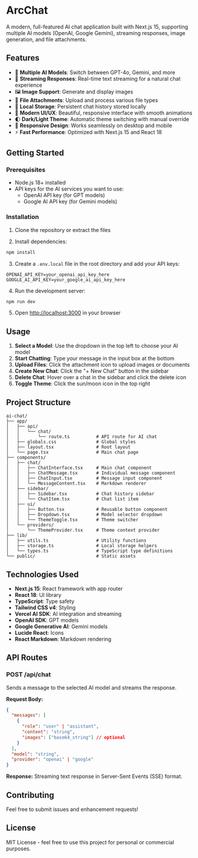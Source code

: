 # ArcChat

A modern, full-featured AI chat application built with Next.js 15, supporting multiple AI models (OpenAI, Google Gemini), streaming responses, image generation, and file attachments.

## Features

- 🤖 **Multiple AI Models**: Switch between GPT-4o, Gemini, and more
- 💬 **Streaming Responses**: Real-time text streaming for a natural chat experience
- 🖼️ **Image Support**: Generate and display images
- 📎 **File Attachments**: Upload and process various file types
- 💾 **Local Storage**: Persistent chat history stored locally
- 🎨 **Modern UI/UX**: Beautiful, responsive interface with smooth animations
- 🌓 **Dark/Light Theme**: Automatic theme switching with manual override
- 📱 **Responsive Design**: Works seamlessly on desktop and mobile
- ⚡ **Fast Performance**: Optimized with Next.js 15 and React 18

## Getting Started

### Prerequisites

- Node.js 18+ installed
- API keys for the AI services you want to use:
  - OpenAI API key (for GPT models)
  - Google AI API key (for Gemini models)

### Installation

1. Clone the repository or extract the files

2. Install dependencies:
```bash
npm install
```

3. Create a `.env.local` file in the root directory and add your API keys:
```env
OPENAI_API_KEY=your_openai_api_key_here
GOOGLE_AI_API_KEY=your_google_ai_api_key_here
```

4. Run the development server:
```bash
npm run dev
```

5. Open [http://localhost:3000](http://localhost:3000) in your browser

## Usage

1. **Select a Model**: Use the dropdown in the top left to choose your AI model
2. **Start Chatting**: Type your message in the input box at the bottom
3. **Upload Files**: Click the attachment icon to upload images or documents
4. **Create New Chat**: Click the "+ New Chat" button in the sidebar
5. **Delete Chat**: Hover over a chat in the sidebar and click the delete icon
6. **Toggle Theme**: Click the sun/moon icon in the top right

## Project Structure

```
ai-chat/
├── app/
│   ├── api/
│   │   └── chat/
│   │       └── route.ts          # API route for AI chat
│   ├── globals.css               # Global styles
│   ├── layout.tsx                # Root layout
│   └── page.tsx                  # Main chat page
├── components/
│   ├── chat/
│   │   ├── ChatInterface.tsx     # Main chat component
│   │   ├── ChatMessage.tsx       # Individual message component
│   │   ├── ChatInput.tsx         # Message input component
│   │   └── MessageContent.tsx    # Markdown renderer
│   ├── sidebar/
│   │   ├── Sidebar.tsx           # Chat history sidebar
│   │   └── ChatItem.tsx          # Chat list item
│   ├── ui/
│   │   ├── Button.tsx            # Reusable button component
│   │   ├── Dropdown.tsx          # Model selector dropdown
│   │   └── ThemeToggle.tsx       # Theme switcher
│   └── providers/
│       └── ThemeProvider.tsx     # Theme context provider
├── lib/
│   ├── utils.ts                  # Utility functions
│   ├── storage.ts                # Local storage helpers
│   └── types.ts                  # TypeScript type definitions
└── public/                       # Static assets
```

## Technologies Used

- **Next.js 15**: React framework with app router
- **React 18**: UI library
- **TypeScript**: Type safety
- **Tailwind CSS v4**: Styling
- **Vercel AI SDK**: AI integration and streaming
- **OpenAI SDK**: GPT models
- **Google Generative AI**: Gemini models
- **Lucide React**: Icons
- **React Markdown**: Markdown rendering

## API Routes

### POST /api/chat

Sends a message to the selected AI model and streams the response.

**Request Body:**
```json
{
  "messages": [
    {
      "role": "user" | "assistant",
      "content": "string",
      "images": ["base64_string"] // optional
    }
  ],
  "model": "string",
  "provider": "openai" | "google"
}
```

**Response:** 
Streaming text response in Server-Sent Events (SSE) format.

## Contributing

Feel free to submit issues and enhancement requests!

## License

MIT License - feel free to use this project for personal or commercial purposes.
